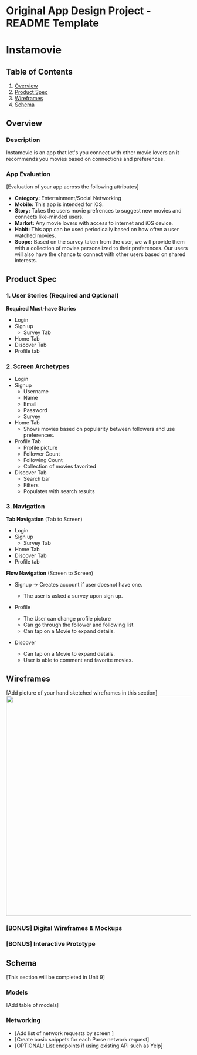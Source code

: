 Original App Design Project - README Template
===

# Instamovie 

## Table of Contents
1. [Overview](#Overview)
1. [Product Spec](#Product-Spec)
1. [Wireframes](#Wireframes)
2. [Schema](#Schema)

## Overview
### Description
Instamovie is an app that let's you connect with other movie lovers an it recommends you movies based on connections and preferences.

### App Evaluation
[Evaluation of your app across the following attributes]
- **Category:** Entertainment/Social Networking
- **Mobile:** This app is intended for iOS. 
- **Story:** Takes the users movie prefrences to suggest new movies and connects like-minded users.
- **Market:** Any movie lovers with access to internet and iOS device.
- **Habit:** This app can be used periodically based on how often a user watched movies.
- **Scope:** Based on the survey taken from the user, we will provide them with a collection of movies personalized to their preferences. Our users will also have the chance to connect with other users based on shared interests.
 
## Product Spec

### 1. User Stories (Required and Optional)

**Required Must-have Stories**

* Login
* Sign up
    * Survey Tab 
* Home Tab
* Discover Tab
* Profile tab  

### 2. Screen Archetypes
* Login
* Signup
   * Username
   * Name 
   * Email
   * Password
   * Survey
* Home Tab
   * Shows movies based on popularity between followers and use preferences. 
* Profile Tab
   * Profile picture
   * Follower Count
   * Following Count
   * Collection of movies favorited
* Discover Tab 
   * Search bar
   * Filters
   * Populates with search results
   
### 3. Navigation

**Tab Navigation** (Tab to Screen)

* Login
* Sign up
    * Survey Tab 
* Home Tab
* Discover Tab
* Profile tab 

**Flow Navigation** (Screen to Screen)

* Signup -> Creates account if user doesnot have one. 
   * The user is asked a survey upon sign up.

* Profile
   * The User can change profile picture
   * Can go through the follower and following list
   * Can tap on a Movie to expand details.
* Discover 
   * Can tap on a Movie to expand details.
   * User is able to comment and favorite movies.

## Wireframes
[Add picture of your hand sketched wireframes in this section]
<img src="YOUR_WIREFRAME_IMAGE_URL" width=600>

### [BONUS] Digital Wireframes & Mockups

### [BONUS] Interactive Prototype

## Schema 
[This section will be completed in Unit 9]
### Models
[Add table of models]
### Networking
- [Add list of network requests by screen ]
- [Create basic snippets for each Parse network request]
- [OPTIONAL: List endpoints if using existing API such as Yelp]
